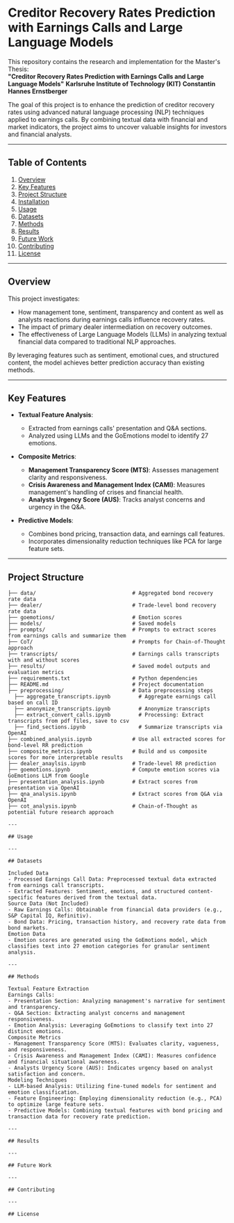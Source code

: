 # Creditor Recovery Rates Prediction with Earnings Calls and Large Language Models

This repository contains the research and implementation for the Master's Thesis:  
**"Creditor Recovery Rates Prediction with Earnings Calls and Large Language Models"**
**Karlsruhe Institute of Technology (KIT)**
**Constantin Hannes Ernstberger**

The goal of this project is to enhance the prediction of creditor recovery rates using advanced natural language processing (NLP) techniques applied to earnings calls. By combining textual data with financial and market indicators, the project aims to uncover valuable insights for investors and financial analysts.

---

## Table of Contents

1. [Overview](#overview)
2. [Key Features](#key-features)
3. [Project Structure](#project-structure)
4. [Installation](#installation)
5. [Usage](#usage)
6. [Datasets](#datasets)
7. [Methods](#methods)
8. [Results](#results)
9. [Future Work](#future-work)
10. [Contributing](#contributing)
11. [License](#license)

---

## Overview

This project investigates:
- How management tone, sentiment, transparency and content as well as analysts reactions during earnings calls influence recovery rates.
- The impact of primary dealer intermediation on recovery outcomes.
- The effectiveness of Large Language Models (LLMs) in analyzing textual financial data compared to traditional NLP approaches.

By leveraging features such as sentiment, emotional cues, and structured content, the model achieves better prediction accuracy than existing methods.

---

## Key Features

- **Textual Feature Analysis**:
  - Extracted from earnings calls' presentation and Q&A sections.
  - Analyzed using LLMs and the GoEmotions model to identify 27 emotions.

- **Composite Metrics**:
  - **Management Transparency Score (MTS)**: Assesses management clarity and responsiveness.
  - **Crisis Awareness and Management Index (CAMI)**: Measures management's handling of crises and financial health.
  - **Analysts Urgency Score (AUS)**: Tracks analyst concerns and urgency in the Q&A.

- **Predictive Models**:
  - Combines bond pricing, transaction data, and earnings call features.
  - Incorporates dimensionality reduction techniques like PCA for large feature sets.

---

## Project Structure

```plaintext
├── data/                               # Aggregated bond recovery rate data
├── dealer/                             # Trade-level bond recovery rate data
├── goemotions/                         # Emotion scores
├── models/                             # Saved models
├── prompts/                            # Prompts to extract scores from earnings calls and summarize them
├── CoT/                                # Prompts for Chain-of-Thought approach
├── transcripts/                        # Earnings calls transcripts with and without scores
├── results/                            # Saved model outputs and evaluation metrics
├── requirements.txt                    # Python dependencies
├── README.md                           # Project documentation
├── preprocessing/                      # Data preprocessing steps
  ├── aggregate_transcripts.ipynb         # Aggregate earnings call based on call ID
  ├── anonymize_transcripts.ipynb         # Anonymize transcripts
  ├── extract_convert_calls.ipynb         # Processing: Extract transcripts from pdf files, save to csv
  ├── find_sections.ipynb                 # Summarize transcripts via OpenAI
├── combined_analysis.ipynb             # Use all extracted scores for bond-level RR prediction
├── composite_metrics.ipynb             # Build and us composite scores for more interpretable results
├── dealer_anaylsis.ipynb               # Trade-level RR prediction
├── goemotions.ipynb                    # Compute emotion scores via GoEmotions LLM from Google
├── presentation_analysis.ipynb         # Extract scores from presentation via OpenAI
├── qna_analysis.ipynb                  # Extract scores from Q&A via OpenAI
├── cot_analysis.ipynb                  # Chain-of-Thought as potential future research approach

---

## Usage

---

## Datasets

Included Data
- Processed Earnings Call Data: Preprocessed textual data extracted from earnings call transcripts.
- Extracted Features: Sentiment, emotions, and structured content-specific features derived from the textual data.
Source Data (Not Included)
- Raw Earnings Calls: Obtainable from financial data providers (e.g., S&P Capital IQ, Refinitiv).
- Bond Data: Pricing, transaction history, and recovery rate data from bond markets.
Emotion Data
- Emotion scores are generated using the GoEmotions model, which classifies text into 27 emotion categories for granular sentiment analysis.

---

## Methods

Textual Feature Extraction
Earnings Calls:
- Presentation Section: Analyzing management's narrative for sentiment and transparency.
- Q&A Section: Extracting analyst concerns and management responsiveness.
- Emotion Analysis: Leveraging GoEmotions to classify text into 27 distinct emotions.
Composite Metrics
- Management Transparency Score (MTS): Evaluates clarity, vagueness, and responsiveness.
- Crisis Awareness and Management Index (CAMI): Measures confidence and financial situational awareness.
- Analysts Urgency Score (AUS): Indicates urgency based on analyst satisfaction and concern.
Modeling Techniques
- LLM-based Analysis: Utilizing fine-tuned models for sentiment and emotion classification.
- Feature Engineering: Employing dimensionality reduction (e.g., PCA) to optimize large feature sets.
- Predictive Models: Combining textual features with bond pricing and transaction data for recovery rate prediction.

---

## Results

---

## Future Work

---

## Contributing

---

## License